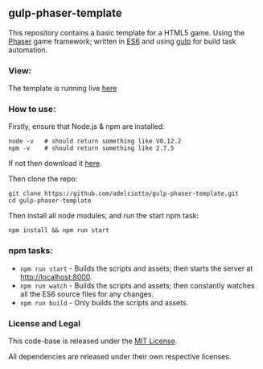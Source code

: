 ## gulp-phaser-template

This repository contains a basic template for a HTML5 game. Using the [Phaser](http://phaser.io) game framework;
written in [ES6](https://babeljs.io/) and using [gulp](http://gulpjs.com/) for build task automation.

### View:

The template is running live [here](http://adelciotto.github.io/gulp-phaser-template/)

### How to use:

Firstly, ensure that Node.js & npm are installed:

```shell
node -v   # should return something like V0.12.2
npm -v    # should return something like 2.7.5
```
If not then download it [here](http://nodejs.org).

Then clone the repo:

```shell
git clone https://github.com/adelciotto/gulp-phaser-template.git
cd gulp-phaser-template
```

Then install all node modules, and run the start npm task:

```shell
npm install && npm run start
```

### npm tasks:

* ```npm run start``` - Builds the scripts and assets; then starts the server at [http://localhost:8000](http://localhost:8000).
* ```npm run watch``` - Builds the scripts and assets; then constantly watches all the ES6 source files for any changes.
* ```npm run build``` - Only builds the scripts and assets.

### License and Legal

This code-base is released under the [MIT License](http://opensource.org/licenses/MIT).

All dependencies are released under their own respective licenses.

